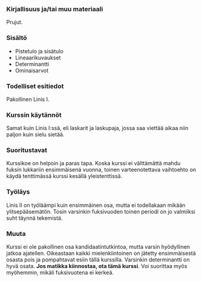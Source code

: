 ### Kirjallisuus ja/tai muu materiaali

Prujut.

### Sisältö

* Pistetulo ja sisätulo
* Lineaarikuvaukset
* Determinantti
* Ominaisarvot

### Todelliset esitiedot

Pakollinen Linis I.

### Kurssin käytännöt

Samat kuin Linis I:ssä, eli laskarit ja laskupaja, jossa saa viettää aikaa niin paljon kuin sielu sietää.

### Suoritustavat

Kurssikoe on helpoin ja paras tapa. Koska kurssi ei välttämättä mahdu fuksin lukkariin ensimmäisenä vuonna, toinen varteenotettava vaihtoehto on käydä tenttimässä kurssi kesällä yleistenttissä.

### Työläys

Linis II on työläämpi kuin ensimmäinen osa, mutta ei todellakaan mikään ylitsepääsemätön. Tosin varsinkin fuksivuoden toinen periodi on jo valmiiksi suht täynnä tekemistä.

### Muuta

Kurssi ei ole pakollinen osa kandidaatintutkintoa, mutta varsin hyödyllinen jatkoa ajatellen. Oikeastaan kaikki mielenkiintoinen on jätetty ensimmäisestä osasta pois ja pompahtavat esiin tällä kurssilla. Varsinkin determinantti on hyvä osata. __Jos matikka kiinnostaa, ota tämä kurssi__. Voi suorittaa myös myöhemmin, mikäli fuksivuotena ei kerkeä.